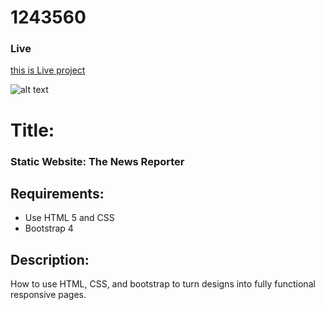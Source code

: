 # 1243560
### Live 

[this is Live project](https://mostafiz9900.github.io/1243560/)


![alt text](http://picsum.photos/200/200)

# Title:
### Static Website: The News Reporter

## Requirements:
- Use HTML 5 and CSS
- Bootstrap 4
## Description:
How to use HTML, CSS, and bootstrap to turn designs into fully functional responsive pages.


